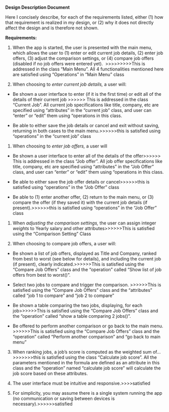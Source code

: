 **Design Description Document**

Here I concisely describe, for each of the requirements listed, either
(1) how that requirement is realized in my design, or (2) why it does
not directly affect the design and is therefore not shown.

**Requirements:**

1.  When the app is started, the user is presented with the main menu,
    which allows the user to (1) enter or edit current job details, (2)
    enter job offers, (3) adjust the comparison settings, or (4) compare
    job offers (disabled if no job offers were entered
    yet).  >\>\>\>\>\>\>\>\>This is addressed in the class “Main Menu”.
    All 4 functionalities mentioned here are satisfied using
    “Operations” in “Main Menu” class

2.  When choosing to *enter current job details,* a user will:

-   Be shown a user interface to enter (if it is the first time) or edit
    all of the details of their current job >\>\>\>\>\> This is
    addressed in the class “Current Job”. All current job specifications
    like title, company, etc are specified using “attributes” in the
    “current job” class, and user can “enter” or “edit” them using
    “operations in this class.

-   Be able to either save the job details or cancel and exit without
    saving, returning in both cases to the main menu.>\>\>\>\>\>this is
    satisfied using “operations” in the “current job” class

1.  When choosing to *enter job offers,* a user will

-   Be shown a user interface to enter all of the details of the
    offer>\>\>\>\>\> This is addressed in the class “Job offer”. All job
    offer specifications like title, company, etc are specified using
    “attributes” in the “Job Offer” class, and user can “enter” or
    “edit” them using “operations in this class.

<!-- -->

-   Be able to either save the job offer details or
    cancel>\>\>\>\>\>this is satisfied using “operations” in the “Job
    Offer” class

<!-- -->

-   Be able to (1) enter another offer, (2) return to the main menu,
    or (3) compare the offer (if they saved it) with the current job
    details (if present).>\>\>\>\>\>this is satisfied using “operations”
    in the “Job Offer” class

1.  When *adjusting the comparison settings,* the user can assign
    integer *weights* to Yearly salary and other
    attributes>\>\>\>\>\>This is satisfied using the “Comparison
    Setting” Class

2.  When choosing to compare job offers, a user will:

-   Be shown a list of job offers, displayed as Title and Company,
    ranked from best to worst (see below for details), and including the
    current job (if present), clearly indicated.>\>\>\>\>\>This is
    satisfied using the “Compare Job Offers” class and the “operation”
    called “Show list of job offers from best to worst()”.

-   Select two jobs to compare and trigger the
    comparison. >\>\>\>\>\>This is satisfied using the “Compare Job
    Offers” class and the “attributes” called “job 1 to compare” and
    “job 2 to compare”

-   Be shown a table comparing the two jobs, displaying, for each
    job>\>\>\>\>\>This is satisfied using the “Compare Job Offers” class
    and the “operation” called “show a table comparing 2 jobs()”.

-   Be offered to perform another comparison or go back to the main
    menu. >\>\>\>\>\>This is satisfied using the “Compare Job Offers”
    class and the “operation” called “Perform another comparison” and
    “go back to main menu”

3.  When ranking jobs, a job’s score is computed as the weighted sum
    of…>\>\>\>\>\>\>this is satisfied using the class “Calculate job
    score”. All the parameters mentioned in the formula are defined as
    an attribute in this class and the “operation” named “calculate job
    score” will calculate the job score based on these attributes.

4.  The user interface must be intuitive and responsive.>\>\>\>satisfied

5.  For simplicity, you may assume there is a single system running the
    app (no communication or saving between devices is
    necessary).>\>\>\>\>\>satisfied

